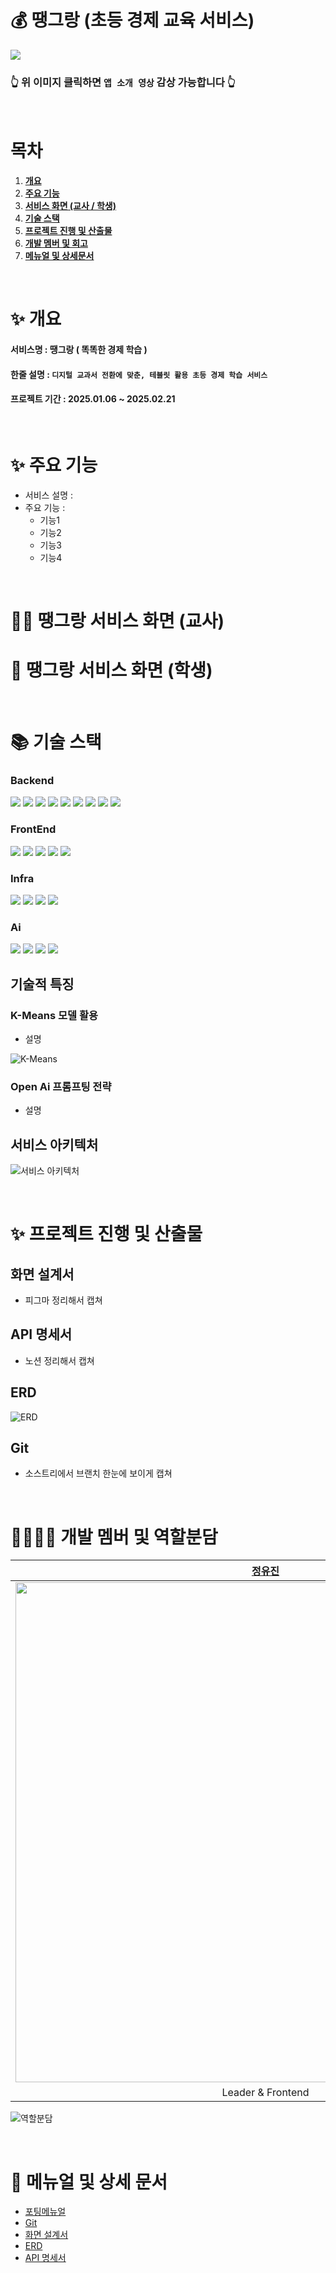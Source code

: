 # 💰 땡그랑 (초등 경제 교육 서비스)

[<img src="https://lab.ssafy.com/s12-webmobile4-sub1/S12P11D107/-/wikis/uploads/ba9b25834b6a7cf148924e4a0a34d6c2/%EB%95%A1%EA%B7%B8%EB%9E%91_%EC%86%8C%EA%B0%9C.png">](https://youtu.be/ZU994x_80P4)

### 👆 위 이미지 클릭하면 `앱 소개 영상` 감상 가능합니다 👆

<br/>

# 목차

1. [**개요**](#1)
1. [**주요 기능**](#2)
1. [**서비스 화면 (교사 / 학생)**](#3)
1. [**기술 스택**](#4)
1. [**프로젝트 진행 및 산출물**](#5)
1. [**개발 멤버 및 회고**](#6)
1. [**메뉴얼 및 상세문서**](#7)

<br/>

<div id="1"></div>

# ✨ 개요

#### 서비스명 : 땡그랑 ( 똑똑한 경제 학습 )

#### 한줄 설명 : `디지털 교과서 전환에 맞춘, 테블릿 활용 초등 경제 학습 서비스`

#### 프로젝트 기간 : 2025.01.06 ~ 2025.02.21

<br/>

<div id="2"></div>

# ✨ 주요 기능

-   서비스 설명 :
-   주요 기능 :
    -   기능1
    -   기능2
    -   기능3
    -   기능4

<br/>

<div id="3"></div>

# 👩‍🏫 땡그랑 서비스 화면 (교사)

# 👧 땡그랑 서비스 화면 (학생)

<br/>

<div id="4"></div>

# 📚 기술 스택

### Backend

<div align=left> 
  <img src="https://img.shields.io/badge/java-007396?style=flat-square&logo=java&logoColor=white">
  <img src="https://img.shields.io/badge/mysql-4479A1?style=flat-square&logo=mysql&logoColor=white">
  <img src="https://img.shields.io/badge/firebase-FFCA28?style=flat-square&logo=firebase&logoColor=white">
  <img src="https://img.shields.io/badge/spring-6DB33F?style=flat-square&logo=spring&logoColor=white">
  <img src="https://img.shields.io/badge/springboot-6DB33F?style=flat-square&logo=springboot&logoColor=white">
  <img src="https://img.shields.io/badge/git-F05032?style=flat-square&logo=git&logoColor=white">
  <img src="https://img.shields.io/badge/jitpack-000000?style=flat-square&logo=jitpack&logoColor=white">
  <img src="https://img.shields.io/badge/openjdk-000000?style=flat-square&logo=openjdk&logoColor=white">
  <img src="https://img.shields.io/badge/springboot-6DB33F?style=flat-square&logo=springboot&logoColor=white">

</div>

### FrontEnd

<div align=left> 
  <img src="https://img.shields.io/badge/firebase-FFCA28?style=flat-square&logo=firebase&logoColor=white">
  <img src="https://img.shields.io/badge/git-F05032?style=flat-square&logo=git&logoColor=white">
  <img src="https://img.shields.io/badge/gradle-02303A?style=flat-square&logo=gradle&logoColor=white">
  <img src="https://img.shields.io/badge/kotlin-7F52FF?style=flat-square&logo=kotlin&logoColor=white">
  <img src="https://img.shields.io/badge/openjdk-000000?style=flat-square&logo=openjdk&logoColor=white">

</div>

### Infra

<div align=left> 
  <img src="https://img.shields.io/badge/docker-2496ED?style=flat-square&logo=docker&logoColor=white">
  <img src="https://img.shields.io/badge/git-F05032?style=flat-square&logo=git&logoColor=white">
  <img src="https://img.shields.io/badge/jenkins-D24939?style=flat-square&logo=jenkins&logoColor=white">
  <img src="https://img.shields.io/badge/git-F05032?style=flat-square&logo=git&logoColor=white">
  
</div>

### Ai

<div align=left> 
  <img src="https://img.shields.io/badge/java-007396?style=flat-square&logo=java&logoColor=white">
  <img src="https://img.shields.io/badge/git-F05032?style=flat-square&logo=git&logoColor=white">
  <img src="https://img.shields.io/badge/python-3776AB?style=flat-square&logo=python&logoColor=white">
  <img src="https://img.shields.io/badge/git-F05032?style=flat-square&logo=git&logoColor=white">
  
</div>

## 기술적 특징

### K-Means 모델 활용

-   설명

![K-Means](https://lab.ssafy.com/s12-webmobile4-sub1/S12P11D107/-/wikis/uploads/6571a2dbcae3ba6772cde58eab2636c8/Ai%ED%99%9C%EC%9A%A9.gif)

### Open Ai 프롬프팅 전략

-   설명

## 서비스 아키텍처

![서비스 아키텍처](https://lab.ssafy.com/s12-webmobile4-sub1/S12P11D107/-/wikis/uploads/3de1435069605ca93e51606b7cb52b53/%EC%8B%9C%EC%8A%A4%ED%85%9C_%EC%95%84%ED%82%A4%ED%85%8D%EC%B3%90.png)

<br/>

<div id="5"></div>

# ✨ 프로젝트 진행 및 산출물

## 화면 설계서

-   피그마 정리해서 캡쳐

## API 명세서

-   노션 정리해서 캡쳐

## ERD

![ERD](https://lab.ssafy.com/s12-webmobile4-sub1/S12P11D107/-/wikis/uploads/d60756c13f70c006641e93fd4481c3d3/ERD.png)

## Git

-   소스트리에서 브랜치 한눈에 보이게 캡쳐

<br/>

<div id="6"></div>

# 👨‍👩‍👧‍👦 개발 멤버 및 역할분담

|                                                          **[정유진](https://github.com/breadbirds)**                                                          |                                                                        **[박진현]()**                                                                         |                                                                        **[서미지]()**                                                                         |                                                                        **[이사랑]()**                                                                         |                                                                        **[임정인]()**                                                                         |                                                                        **[최연지]()**                                                                         |
| :-----------------------------------------------------------------------------------------------------------------------------------------------------------: | :-----------------------------------------------------------------------------------------------------------------------------------------------------------: | :-----------------------------------------------------------------------------------------------------------------------------------------------------------: | :-----------------------------------------------------------------------------------------------------------------------------------------------------------: | :-----------------------------------------------------------------------------------------------------------------------------------------------------------: | :-----------------------------------------------------------------------------------------------------------------------------------------------------------: |
| <img src="https://lab.ssafy.com/s12-webmobile4-sub1/S12P11D107/-/wikis/uploads/8829ad7f56dc9eeef9e2cf06c4568b47/%EC%A0%95%EC%9C%A0%EC%A7%84.png" width="800"> | <img src="https://lab.ssafy.com/s12-webmobile4-sub1/S12P11D107/-/wikis/uploads/88e2e5d29f1b1adddb708939b3c1f530/%EB%B0%95%EC%A7%84%ED%98%84.png" width="800"> | <img src="https://lab.ssafy.com/s12-webmobile4-sub1/S12P11D107/-/wikis/uploads/6ed642814fe8fac68be256cc04546637/%EC%84%9C%EB%AF%B8%EC%A7%80.png" width="800"> | <img src="https://lab.ssafy.com/s12-webmobile4-sub1/S12P11D107/-/wikis/uploads/85cf40b154dee2c6f104afbe9d27463d/%EC%9D%B4%EC%82%AC%EB%9E%91.png" width="800"> | <img src="https://lab.ssafy.com/s12-webmobile4-sub1/S12P11D107/-/wikis/uploads/095b84c1b19aaa770f3fc73370d01599/%EC%9E%84%EC%A0%95%EC%9D%B8.png" width="800"> | <img src="https://lab.ssafy.com/s12-webmobile4-sub1/S12P11D107/-/wikis/uploads/9fd987c3d9488c1734b0cb3486114922/%EC%B5%9C%EC%97%B0%EC%A7%80.png" width="800"> |
|                                                                       Leader & Frontend                                                                       |                                                                           Frontend                                                                            |                                                                        Backend & Infra                                                                        |                                                                           Frontend                                                                            |                                                                            Backend                                                                            |                                                                            Backend                                                                            |

![역할분담](https://lab.ssafy.com/s12-webmobile4-sub1/S12P11D107/-/wikis/uploads/12bf8272476b4ab2d9228b808e5561d9/%ED%8C%80%EC%9B%90%EC%97%AD%ED%95%A0.png)

<br/>

<div id="7"></div>

# 📒 메뉴얼 및 상세 문서

-   [포팅메뉴얼](https://lab.ssafy.com/s12-webmobile4-sub1/S12P11D107/-/wikis/%ED%8F%AC%ED%8C%85-%EB%A9%94%EB%89%B4%EC%96%BC)
-   [Git](https://lab.ssafy.com/s12-webmobile4-sub1/S12P11D107/-/wikis/Git)
-   [화면 설계서]()
-   [ERD]()
-   [API 명세서]()
